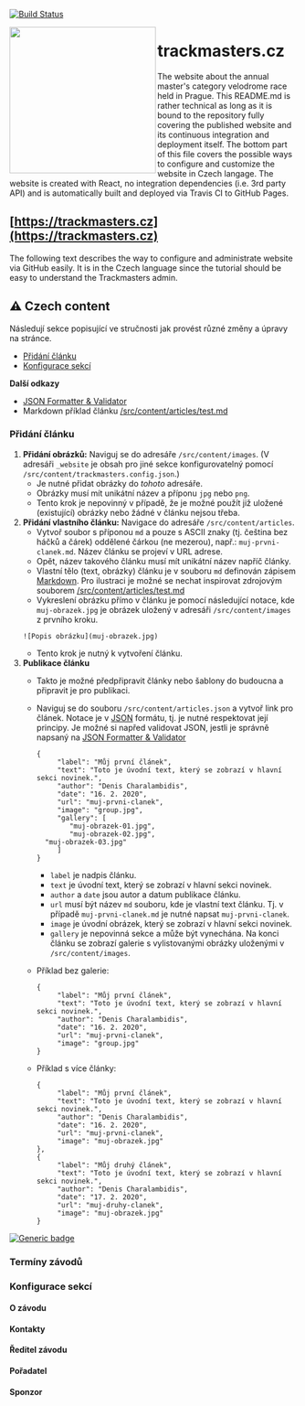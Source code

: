 [![Build Status](https://travis-ci.com/trackmasters/trackmasters.github.io.svg?branch=develop)](https://travis-ci.com/trackmasters/trackmasters.github.io)

<img align="left" top="-50" src="https://nikolas-charalambidis.github.io/cdn/trackmasters/trackmasters.png" width=256px border="0">

# trackmasters.cz

The website about the annual master's category velodrome race held in Prague. This README.md is rather technical as long as it is bound to the repository fully covering the published website and its continuous integration and deployment itself. The bottom part of this file covers the possible ways to configure and customize the website in Czech langage. The website is created with React, no integration dependencies (i.e. 3rd party API) and is automatically built and deployed via Travis CI to GitHub Pages.

## [https://trackmasters.cz](https://trackmasters.cz)

The following text describes the way to configure and administrate website via GitHub easily. It is in the Czech language since the tutorial should be easy to understand the Trackmasters admin.

## :warning: Czech content

Následují sekce popisující ve stručnosti jak provést různé změny a úpravy na stránce.

 - [Přidání článku](https://github.com/trackmasters/trackmasters.github.io/blob/develop/README.md#p%C5%99id%C3%A1n%C3%AD-%C4%8Dl%C3%A1nku)
 - [Konfigurace sekcí](https://github.com/trackmasters/trackmasters.github.io/blob/develop/README.md#konfigurace-sekc%C3%AD)

**Další odkazy**
 - [JSON Formatter & Validator](https://jsonformatter.curiousconcept.com/)
 - Markdown příklad článku [/src/content/articles/test.md](https://raw.githubusercontent.com/trackmasters/trackmasters.github.io/develop/src/content/articles/test.md)

### Přidání článku

1. **Přidání obrázků:** Naviguj se do adresáře `/src/content/images`. (V adresáři `_website` je obsah pro jiné sekce konfigurovatelný pomocí `/src/content/trackmasters.config.json`.)
    - Je nutné přidat obrázky do *tohoto* adresáře.
    - Obrázky musí mít unikátní název a příponu `jpg` nebo `png`.
    - Tento krok je nepovinný v případě, že je možné použít již uložené (existující) obrázky nebo žádné v článku nejsou třeba.
2. **Přidání vlastního článku:** Navigace do adresáře `/src/content/articles`. 
    - Vytvoř soubor s příponou `md` a pouze s ASCII znaky (tj. čeština bez háčků a čárek) oddělené čárkou (ne mezerou), např.: `muj-prvni-clanek.md`. Název článku se projeví v URL adrese.
    - Opět, název takového článku musí mít unikátní název napříč články.
    - Vlastní tělo (text, obrázky) článku je v souboru `md` definován zápisem [Markdown](https://cs.wikipedia.org/wiki/Markdown). Pro ilustraci je možné se nechat inspirovat zdrojovým souborem [/src/content/articles/test.md](https://raw.githubusercontent.com/trackmasters/trackmasters.github.io/develop/src/content/articles/test.md)
    - Vykreslení obrázku přímo v článku je pomocí následující notace, kde `muj-obrazek.jpg` je obrázek uložený v adresáři `/src/content/images` z prvního kroku.
    ```
    ![Popis obrázku](muj-obrazek.jpg)
    ```
    - Tento krok je nutný k vytvoření článku.
3. **Publikace článku**
    - Takto je možné předpřipravit články nebo šablony do budoucna a připravit je pro publikaci.
    - Naviguj se do souboru `/src/content/articles.json` a vytvoř link pro článek. Notace je v [JSON](https://zdrojak.cz/clanky/json-jednotny-format-pro-vymenu-dat/) formátu, tj. je nutné respektovat její principy. Je možné si napřed validovat JSON, jestli je správně napsaný na [JSON Formatter & Validator](https://jsonformatter.curiousconcept.com/)

          {
		       "label": "Můj první článek",
		       "text": "Toto je úvodní text, který se zobrazí v hlavní sekci novinek.",
		       "author": "Denis Charalambidis",
		       "date": "16. 2. 2020",
		       "url": "muj-prvni-clanek",
		       "image": "group.jpg",
		       "gallery": [
			      "muj-obrazek-01.jpg",
			      "muj-obrazek-02.jpg",
            "muj-obrazek-03.jpg"
		       ]
          }

        - `label` je nadpis článku.
        - `text` je úvodní text, který se zobrazí v hlavní sekci novinek.
        - `author` a `date` jsou autor a datum publikace článku.
        - `url` musí být název `md` souboru, kde je vlastní text článku. Tj. v případě `muj-prvni-clanek.md` je nutné napsat `muj-prvni-clanek`.
        - `image` je úvodní obrázek, který se zobrazí v hlavní sekci novinek.
        - `gallery` je nepovinná sekce a může být vynechána. Na konci článku se zobrazí galerie s vylistovanými obrázky uloženými v `/src/content/images`.
    - Příklad bez galerie:
    
          {
		       "label": "Můj první článek",
		       "text": "Toto je úvodní text, který se zobrazí v hlavní sekci novinek.",
		       "author": "Denis Charalambidis",
		       "date": "16. 2. 2020",
		       "url": "muj-prvni-clanek",
		       "image": "group.jpg"
   	      }
    - Příklad s více články:
    
          {
		       "label": "Můj první článek",
		       "text": "Toto je úvodní text, který se zobrazí v hlavní sekci novinek.",
		       "author": "Denis Charalambidis",
		       "date": "16. 2. 2020",
		       "url": "muj-prvni-clanek",
		       "image": "muj-obrazek.jpg"
   	      },
          {
		       "label": "Můj druhý článek",
		       "text": "Toto je úvodní text, který se zobrazí v hlavní sekci novinek.",
		       "author": "Denis Charalambidis",
		       "date": "17. 2. 2020",
		       "url": "muj-druhy-clanek",
		       "image": "muj-obrazek.jpg"
   	      }
	      

[![Generic badge](https://img.shields.io/badge/Status-In%20progress-yellow.svg)](https://shields.io/)

### Termíny závodů

### Konfigurace sekcí

#### O závodu

#### Kontakty

#### Ředitel závodu

#### Pořadatel

#### Sponzor
